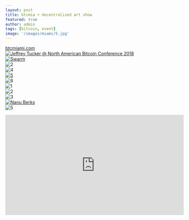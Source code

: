 ```yaml
---
layout: post
title: btcmia + decentralized art show
featured: true
author: admin
tags: [bitcoin, event]
image: '/images/miami/5.jpg'
---
```


[btcmiami.com](https://btcmiami.com/)
<br>
<a href="https://www.youtube.com/watch?v=S9YPiKrsaHU">
  <img src="/images/miami/3.jpg" alt="Jeffrey Tucker @ North American Bitcoin Conference 2018">
</a>
<br>
<a href="https://swarm.fund/team/">
  <img src="/images/miami/1.jpg" alt="Swarm">
  </a>
<br>
<img src="/images/miami/2.jpg" alt="2">
<br>
<img src="/images/miami/4.jpg" alt="4">
<br>
<a href="https://dollarvigilante.com/">
  <img src="/images/miami/5.jpg" alt="5">
 </a>
<br>
<img src="/images/miami/6.jpg" alt="6">
<br>
<img src="/images/artshow/1.jpg" alt="1">
  <br>
<img src="/images/artshow/2.jpg" alt="2">
  <br>
<img src="/images/artshow/3.jpg" alt="3">
  <br>
<a href="https://nanuberks.com">
  <img src="/images/artshow/4.jpg" alt="Nanu Berks">
  </a>
  <br>
<img src="/images/artshow/5.jpg" alt="5">
<iframe width="560" height="315" src="https://emb.d.tube/#!/blockchainhippy/vjybqf5v" frameborder="0" allowfullscreen></iframe>
